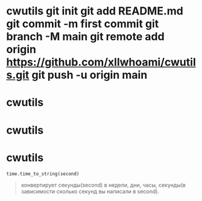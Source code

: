 # cwutils git init git add README.md git commit -m first commit git branch -M main git remote add origin https://github.com/xllwhoami/cwutils.git git push -u origin main
# cwutils
# cwutils
# cwutils
```time.time_to_string(second)```
> конвертирует секунды(second) в недели, дни, часы, секунды(в зависимости сколько секунд вы написали в second). 
